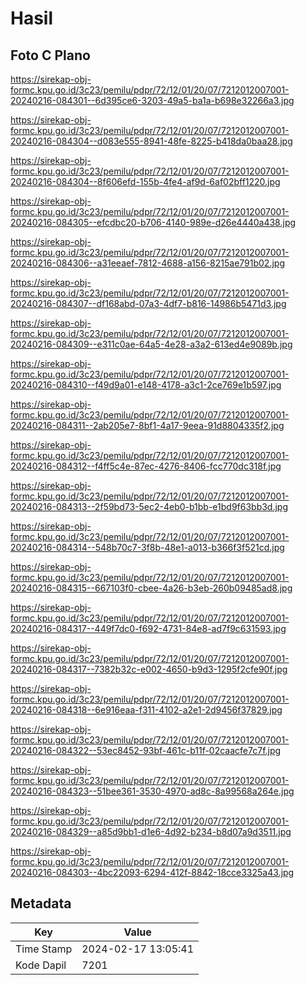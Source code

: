 # Hasil

## Foto C Plano

https://sirekap-obj-formc.kpu.go.id/3c23/pemilu/pdpr/72/12/01/20/07/7212012007001-20240216-084301--6d395ce6-3203-49a5-ba1a-b698e32266a3.jpg

https://sirekap-obj-formc.kpu.go.id/3c23/pemilu/pdpr/72/12/01/20/07/7212012007001-20240216-084304--d083e555-8941-48fe-8225-b418da0baa28.jpg

https://sirekap-obj-formc.kpu.go.id/3c23/pemilu/pdpr/72/12/01/20/07/7212012007001-20240216-084304--8f606efd-155b-4fe4-af9d-6af02bff1220.jpg

https://sirekap-obj-formc.kpu.go.id/3c23/pemilu/pdpr/72/12/01/20/07/7212012007001-20240216-084305--efcdbc20-b706-4140-989e-d26e4440a438.jpg

https://sirekap-obj-formc.kpu.go.id/3c23/pemilu/pdpr/72/12/01/20/07/7212012007001-20240216-084306--a31eeaef-7812-4688-a156-8215ae791b02.jpg

https://sirekap-obj-formc.kpu.go.id/3c23/pemilu/pdpr/72/12/01/20/07/7212012007001-20240216-084307--df168abd-07a3-4df7-b816-14986b5471d3.jpg

https://sirekap-obj-formc.kpu.go.id/3c23/pemilu/pdpr/72/12/01/20/07/7212012007001-20240216-084309--e311c0ae-64a5-4e28-a3a2-613ed4e9089b.jpg

https://sirekap-obj-formc.kpu.go.id/3c23/pemilu/pdpr/72/12/01/20/07/7212012007001-20240216-084310--f49d9a01-e148-4178-a3c1-2ce769e1b597.jpg

https://sirekap-obj-formc.kpu.go.id/3c23/pemilu/pdpr/72/12/01/20/07/7212012007001-20240216-084311--2ab205e7-8bf1-4a17-9eea-91d8804335f2.jpg

https://sirekap-obj-formc.kpu.go.id/3c23/pemilu/pdpr/72/12/01/20/07/7212012007001-20240216-084312--f4ff5c4e-87ec-4276-8406-fcc770dc318f.jpg

https://sirekap-obj-formc.kpu.go.id/3c23/pemilu/pdpr/72/12/01/20/07/7212012007001-20240216-084313--2f59bd73-5ec2-4eb0-b1bb-e1bd9f63bb3d.jpg

https://sirekap-obj-formc.kpu.go.id/3c23/pemilu/pdpr/72/12/01/20/07/7212012007001-20240216-084314--548b70c7-3f8b-48e1-a013-b366f3f521cd.jpg

https://sirekap-obj-formc.kpu.go.id/3c23/pemilu/pdpr/72/12/01/20/07/7212012007001-20240216-084315--667103f0-cbee-4a26-b3eb-260b09485ad8.jpg

https://sirekap-obj-formc.kpu.go.id/3c23/pemilu/pdpr/72/12/01/20/07/7212012007001-20240216-084317--449f7dc0-f692-4731-84e8-ad7f9c631593.jpg

https://sirekap-obj-formc.kpu.go.id/3c23/pemilu/pdpr/72/12/01/20/07/7212012007001-20240216-084317--7382b32c-e002-4650-b9d3-1295f2cfe90f.jpg

https://sirekap-obj-formc.kpu.go.id/3c23/pemilu/pdpr/72/12/01/20/07/7212012007001-20240216-084318--6e916eaa-f311-4102-a2e1-2d9456f37829.jpg

https://sirekap-obj-formc.kpu.go.id/3c23/pemilu/pdpr/72/12/01/20/07/7212012007001-20240216-084322--53ec8452-93bf-461c-b11f-02caacfe7c7f.jpg

https://sirekap-obj-formc.kpu.go.id/3c23/pemilu/pdpr/72/12/01/20/07/7212012007001-20240216-084323--51bee361-3530-4970-ad8c-8a99568a264e.jpg

https://sirekap-obj-formc.kpu.go.id/3c23/pemilu/pdpr/72/12/01/20/07/7212012007001-20240216-084329--a85d9bb1-d1e6-4d92-b234-b8d07a9d3511.jpg

https://sirekap-obj-formc.kpu.go.id/3c23/pemilu/pdpr/72/12/01/20/07/7212012007001-20240216-084303--4bc22093-6294-412f-8842-18cce3325a43.jpg


## Metadata

| Key        | Value               |
| ---------- | ------------------- |
| Time Stamp | 2024-02-17 13:05:41 |
| Kode Dapil | 7201                |



